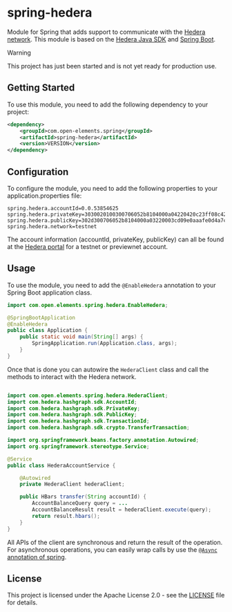 # spring-hedera
Module for Spring that adds support to communicate with the [Hedera network](https://hedera.com). 
This module is based on the [Hedera Java SDK](https://github.com/hashgraph/hedera-sdk-java) and [Spring Boot](https://spring.io/projects/spring-boot).

> [!WARNING]  
> This project has just been started and is not yet ready for production use.

## Getting Started

To use this module, you need to add the following dependency to your project:

```xml 
<dependency>
    <groupId>com.open-elements.spring</groupId>
    <artifactId>spring-hedera</artifactId>
    <version>VERSION</version> 
</dependency>
```

## Configuration

To configure the module, you need to add the following properties to your application.properties file:

```properties
spring.hedera.accountId=0.0.53854625
spring.hedera.privateKey=3030020100300706052b8104000a04220420c23ff08c429aa5a1d80bb300f436dd89adc5a4aa9a4544d7f3b00b2045c6cc37
spring.hedera.publicKey=302d300706052b8104000a03220003cd09e0aaafe0d4a7c602f581aa00202c5aa4ffbae9b96f479fc1db36f4594a17
spring.hedera.network=testnet
```

The account information (accountId, privateKey, publicKey) can all be found at the
[Hedera portal](https://portal.hedera.com/) for a testnet or previewnet account.

## Usage

To use the module, you need to add the `@EnableHedera` annotation to your Spring Boot application class.

```java
import com.open.elements.spring.hedera.EnableHedera;

@SpringBootApplication
@EnableHedera
public class Application {
    public static void main(String[] args) {
        SpringApplication.run(Application.class, args);
    }
}
```
 
Once that is done you can autowire the `HederaClient` class and call the methods to interact with the Hedera network.

```java

import com.open.elements.spring.hedera.HederaClient;
import com.hedera.hashgraph.sdk.AccountId;
import com.hedera.hashgraph.sdk.PrivateKey;
import com.hedera.hashgraph.sdk.PublicKey;
import com.hedera.hashgraph.sdk.TransactionId;
import com.hedera.hashgraph.sdk.crypto.TransferTransaction;

import org.springframework.beans.factory.annotation.Autowired;
import org.springframework.stereotype.Service;

@Service
public class HederaAccountService {

    @Autowired
    private HederaClient hederaClient;

    public HBars transfer(String accountId) {
        AccountBalanceQuery query = ...
        AccountBalanceResult result = hederaClient.execute(query);
        return result.hbars();
    }
}
```

All APIs of the client are synchronous and return the result of the operation. For asynchronous operations, you can
easily wrap calls by use the [`@Async` annotation of spring](https://spring.io/guides/gs/async-method).

## License

This project is licensed under the Apache License 2.0 - see the [LICENSE](LICENSE) file for details.
